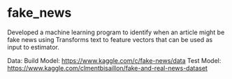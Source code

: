 # fake_news
Developed a machine learning program to identify when an article might be fake news using Transforms text to feature vectors that can be used as input to estimator.

Data:
Build Model: https://www.kaggle.com/c/fake-news/data
Test Model: https://www.kaggle.com/clmentbisaillon/fake-and-real-news-dataset
